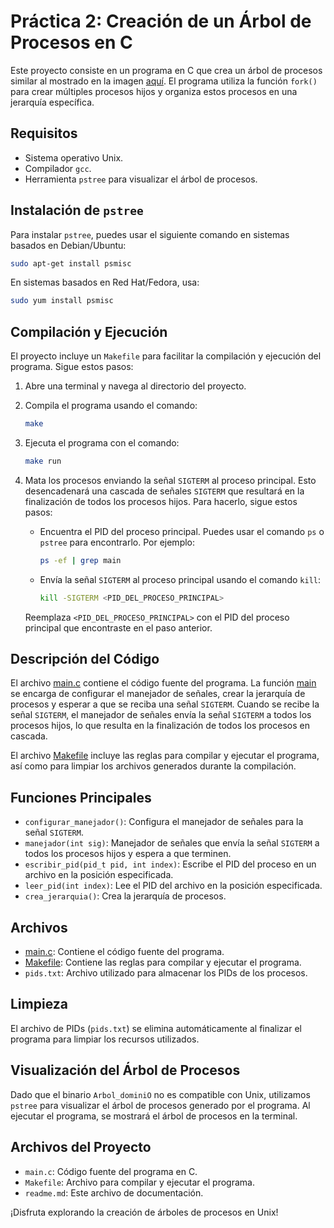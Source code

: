 # Práctica 2: Creación de un Árbol de Procesos en C

Este proyecto consiste en un programa en C que crea un árbol de procesos similar al mostrado en la imagen [aquí](http://avellano.fis.usal.es/~ssooi/domino1.gif). El programa utiliza la función `fork()` para crear múltiples procesos hijos y organiza estos procesos en una jerarquía específica.

## Requisitos

- Sistema operativo Unix.
- Compilador `gcc`.
- Herramienta `pstree` para visualizar el árbol de procesos.

## Instalación de `pstree`

Para instalar `pstree`, puedes usar el siguiente comando en sistemas basados en Debian/Ubuntu:

```sh
sudo apt-get install psmisc
```

En sistemas basados en Red Hat/Fedora, usa:

```sh
sudo yum install psmisc
```

## Compilación y Ejecución

El proyecto incluye un `Makefile` para facilitar la compilación y ejecución del programa. Sigue estos pasos:

1. Abre una terminal y navega al directorio del proyecto.
2. Compila el programa usando el comando:

    ```sh
    make
    ```

3. Ejecuta el programa con el comando:

    ```sh
    make run
    ```

4. Mata los procesos enviando la señal `SIGTERM` al proceso principal. Esto desencadenará una cascada de señales `SIGTERM` que resultará en la finalización de todos los procesos hijos. Para hacerlo, sigue estos pasos:

    - Encuentra el PID del proceso principal. Puedes usar el comando `ps` o `pstree` para encontrarlo. Por ejemplo:
    
        ```sh
        ps -ef | grep main
        ```

    - Envía la señal `SIGTERM` al proceso principal usando el comando `kill`:

        ```sh
        kill -SIGTERM <PID_DEL_PROCESO_PRINCIPAL>
        ```

    Reemplaza `<PID_DEL_PROCESO_PRINCIPAL>` con el PID del proceso principal que encontraste en el paso anterior.

## Descripción del Código

El archivo [main.c](http://_vscodecontentref_/1) contiene el código fuente del programa. La función [main](http://_vscodecontentref_/2) se encarga de configurar el manejador de señales, crear la jerarquía de procesos y esperar a que se reciba una señal `SIGTERM`. Cuando se recibe la señal `SIGTERM`, el manejador de señales envía la señal `SIGTERM` a todos los procesos hijos, lo que resulta en la finalización de todos los procesos en cascada.

El archivo [Makefile](http://_vscodecontentref_/3) incluye las reglas para compilar y ejecutar el programa, así como para limpiar los archivos generados durante la compilación.

## Funciones Principales

- `configurar_manejador()`: Configura el manejador de señales para la señal `SIGTERM`.
- `manejador(int sig)`: Manejador de señales que envía la señal `SIGTERM` a todos los procesos hijos y espera a que terminen.
- `escribir_pid(pid_t pid, int index)`: Escribe el PID del proceso en un archivo en la posición especificada.
- `leer_pid(int index)`: Lee el PID del archivo en la posición especificada.
- `crea_jerarquia()`: Crea la jerarquía de procesos.

## Archivos

- [main.c](http://_vscodecontentref_/4): Contiene el código fuente del programa.
- [Makefile](http://_vscodecontentref_/5): Contiene las reglas para compilar y ejecutar el programa.
- `pids.txt`: Archivo utilizado para almacenar los PIDs de los procesos.

## Limpieza

El archivo de PIDs (`pids.txt`) se elimina automáticamente al finalizar el programa para limpiar los recursos utilizados.

## Visualización del Árbol de Procesos

Dado que el binario `Arbol_dominiO` no es compatible con Unix, utilizamos `pstree` para visualizar el árbol de procesos generado por el programa. Al ejecutar el programa, se mostrará el árbol de procesos en la terminal.

## Archivos del Proyecto

- `main.c`: Código fuente del programa en C.
- `Makefile`: Archivo para compilar y ejecutar el programa.
- `readme.md`: Este archivo de documentación.

¡Disfruta explorando la creación de árboles de procesos en Unix!
